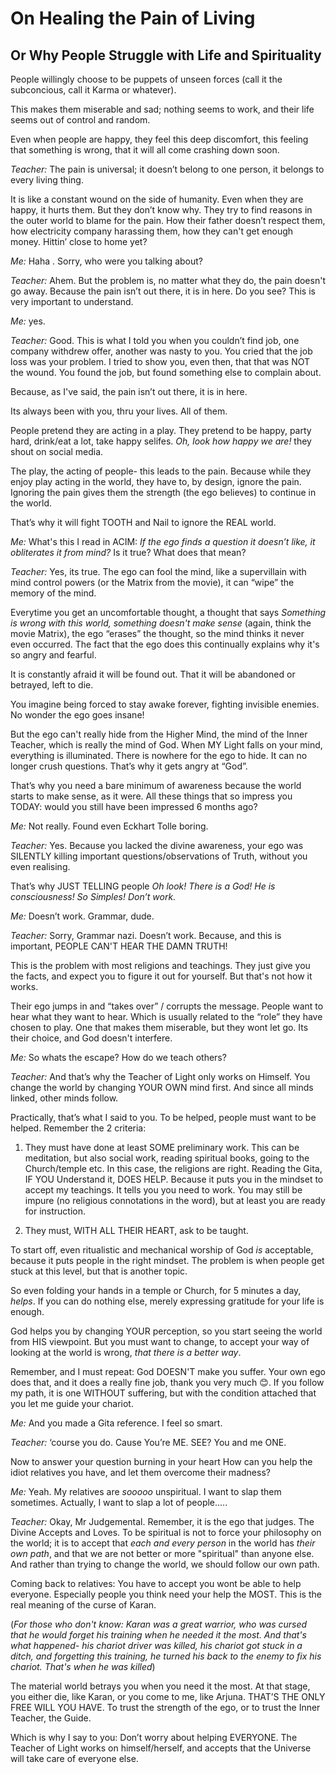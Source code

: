 # On Healing the Pain of Living

## Or Why People Struggle with Life and Spirituality



People willingly choose to be puppets of unseen forces (call it the subconcious, call it Karma or whatever).



This makes them miserable and sad; nothing seems to work, and their life seems out of control and random.



Even when people are happy, they feel this deep discomfort, this feeling that something is wrong, that it will all come crashing down soon.



*Teacher:* The pain is universal; it doesn’t belong to one person, it belongs to every living thing.



It is like a constant wound on the side of humanity. Even when they are happy, it hurts them. But they  don’t know why. They try to find reasons in the outer world to blame for the pain. How their father doesn’t respect them, how electricity company harassing them, how they can't get enough money. Hittin’ close to home yet?



*Me:* Haha . Sorry, who were you talking about?



*Teacher:* Ahem. But the problem is, no matter what they do, the pain doesn't go away. Because the pain isn’t out there, it is in here. Do you see? This is very important to understand.



*Me:* yes.



*Teacher:*  Good. This is what I told you when you couldn’t find job, one company withdrew offer, another was nasty to you. You cried that the job loss was your problem. I tried to show you, even then, that that was NOT the wound. You found the job, but found something else to complain about.



Because, as I've said, the pain isn’t out there, it is in here.



Its always been with you, thru your lives. All of them.



People pretend they are acting in a play. They pretend to be happy, party hard, drink/eat a lot, take happy selifes. *Oh, look how happy we are!* they shout on social media.



The play, the acting of people- this leads to the pain. Because while they enjoy play acting in the world, they have to, by design, ignore the pain. Ignoring the pain gives them the strength (the ego believes) to continue in the world.



That’s why it will fight TOOTH and Nail to ignore the REAL world.



*Me:* What's this I read in ACIM: *If the ego finds a question it doesn’t like, it obliterates it from mind?*
Is it true? What does that mean?



*Teacher:* Yes, its true. The ego can fool the mind, like a supervillain with mind control powers (or the Matrix from the movie), it can “wipe” the memory of the mind.



Everytime you get an uncomfortable thought, a thought that says *Something is wrong with this world, something doesn't make sense* (again, think the movie Matrix), the ego  “erases” the thought, so the mind thinks it never even occurred. The fact that the ego does this continually explains why it's so angry and fearful. 



It is constantly afraid it will be found out. That it will be abandoned or betrayed, left to die.



You imagine being forced to stay awake forever, fighting invisible enemies. No wonder the ego goes insane!



But the ego can't really hide from the Higher Mind, the mind of the Inner Teacher, which is really the mind of God. When MY Light falls on your mind, everything is illuminated. There is nowhere for the ego to hide. It can no longer crush questions. That’s why it gets angry at “God”.



That’s why you need a bare minimum of awareness because the world starts to make sense, as it were. All these things that so impress you TODAY: would you still have been impressed 6 months ago?



*Me:* Not really. Found even Eckhart Tolle boring. 



*Teacher:* Yes. Because you lacked the divine awareness, your ego was SILENTLY killing important questions/observations of Truth, without you even realising.



That’s why JUST TELLING people *Oh look! There is a God! He is consciousness! So Simples!  Don’t work.*



*Me:* Doesn’t work. Grammar, dude.



*Teacher:* Sorry, Grammar nazi. Doesn’t work. Because, and this is important, PEOPLE CAN'T HEAR THE DAMN TRUTH!



This is the problem with most religions and teachings. They just give you the facts, and expect you to figure it out for yourself. But that's not how it works.



 Their ego jumps in and “takes over” / corrupts the message. People want to hear what they want to hear. Which is usually related to the “role” they have chosen to play. One that makes them miserable, but they wont let go. Its their choice, and God doesn't interfere.



*Me:* So whats the escape? How do we teach others?



*Teacher:* And that’s why the Teacher of Light only works on Himself. You change the world by changing YOUR OWN mind first. And since all minds linked, other minds follow.



Practically, that’s what I said to you. To be helped, people must want to be helped. Remember the 2 criteria:



1) They must have done at least SOME preliminary work. This can be meditation, but also social work, reading spiritual books, going to the Church/temple etc. In this case, the religions are right. Reading the Gita, IF YOU Understand it, DOES HELP. Because it puts you in the mindset to accept my teachings. It tells you you need to work. You may still be impure (no religious connotations in the word), but at least you are ready for instruction.



2) They must, WITH ALL THEIR HEART, ask to be taught.



To start off, even ritualistic and mechanical worship of God *is* acceptable, because it puts people in the right mindset. The problem is when people get stuck at this level, but that is another topic.



So even folding your hands in a temple or Church, for 5 minutes a day, *helps*. If you can do nothing else, merely expressing gratitude for your life is enough.



God helps you by changing YOUR perception, so you start seeing the world from HIS viewpoint. But you must want to change, to accept your way of looking at the world is wrong, *that there is a better way*.



Remember, and I must repeat: God DOESN'T make you suffer. Your own ego does that, and it does a really fine job, thank you very much 😊. If you follow my path, it is one WITHOUT suffering, but with the condition attached that you let me guide your chariot.



*Me:* And you made a Gita reference. I feel so smart.



*Teacher:* ‘course you do. Cause You’re ME. SEE? You and me ONE.



Now to answer your question burning in your heart How can you help the idiot relatives you have, and let them overcome their madness?



*Me:* Yeah. My relatives are *sooooo* unspiritual. I want to slap them sometimes. Actually, I want to slap a lot of people.....



*Teacher:* Okay, Mr Judgemental. Remember, it is the ego that judges. The Divine Accepts and Loves. To be spiritual is not to force your philosophy on the world; it is to accept that *each and every person* in the world has *their own path*, and that we are not better or more "spiritual" than anyone else. And rather than trying to change the world, we should follow our own path.



Coming back to relatives: You have to accept you wont be able to help everyone. Especially people you think need your help the MOST. This is the real meaning of the curse of Karan. 



(*For those who don't know: Karan was a great warrior, who was cursed that he would forget his training when he needed it the most. And that's what happened- his chariot driver  was killed, his chariot got stuck in a ditch, and forgetting this training, he turned his back to the enemy to fix his chariot. That's when he was killed*)



The material world betrays you when you need it the most. At that stage, you either die, like Karan, or you come to me, like Arjuna. THAT’S THE ONLY FREE WILL YOU HAVE. To trust the strength of the ego, or to trust the Inner Teacher, the Guide.



Which is why I say to you: Don’t worry about helping EVERYONE.  The Teacher of Light works on himself/herself, and accepts that the Universe will take care of everyone else.

